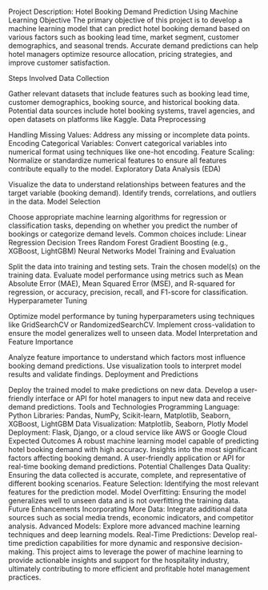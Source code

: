 Project Description: Hotel Booking Demand Prediction Using Machine Learning
Objective
The primary objective of this project is to develop a machine learning model that can predict hotel booking demand based on various factors such as booking lead time, market segment, customer demographics, and seasonal trends. Accurate demand predictions can help hotel managers optimize resource allocation, pricing strategies, and improve customer satisfaction.

Steps Involved
Data Collection

Gather relevant datasets that include features such as booking lead time, customer demographics, booking source, and historical booking data.
Potential data sources include hotel booking systems, travel agencies, and open datasets on platforms like Kaggle.
Data Preprocessing

Handling Missing Values: Address any missing or incomplete data points.
Encoding Categorical Variables: Convert categorical variables into numerical format using techniques like one-hot encoding.
Feature Scaling: Normalize or standardize numerical features to ensure all features contribute equally to the model.
Exploratory Data Analysis (EDA)

Visualize the data to understand relationships between features and the target variable (booking demand).
Identify trends, correlations, and outliers in the data.
Model Selection

Choose appropriate machine learning algorithms for regression or classification tasks, depending on whether you predict the number of bookings or categorize demand levels. Common choices include:
Linear Regression
Decision Trees
Random Forest
Gradient Boosting (e.g., XGBoost, LightGBM)
Neural Networks
Model Training and Evaluation

Split the data into training and testing sets.
Train the chosen model(s) on the training data.
Evaluate model performance using metrics such as Mean Absolute Error (MAE), Mean Squared Error (MSE), and R-squared for regression, or accuracy, precision, recall, and F1-score for classification.
Hyperparameter Tuning

Optimize model performance by tuning hyperparameters using techniques like GridSearchCV or RandomizedSearchCV.
Implement cross-validation to ensure the model generalizes well to unseen data.
Model Interpretation and Feature Importance

Analyze feature importance to understand which factors most influence booking demand predictions.
Use visualization tools to interpret model results and validate findings.
Deployment and Predictions

Deploy the trained model to make predictions on new data.
Develop a user-friendly interface or API for hotel managers to input new data and receive demand predictions.
Tools and Technologies
Programming Language: Python
Libraries: Pandas, NumPy, Scikit-learn, Matplotlib, Seaborn, XGBoost, LightGBM
Data Visualization: Matplotlib, Seaborn, Plotly
Model Deployment: Flask, Django, or a cloud service like AWS or Google Cloud
Expected Outcomes
A robust machine learning model capable of predicting hotel booking demand with high accuracy.
Insights into the most significant factors affecting booking demand.
A user-friendly application or API for real-time booking demand predictions.
Potential Challenges
Data Quality: Ensuring the data collected is accurate, complete, and representative of different booking scenarios.
Feature Selection: Identifying the most relevant features for the prediction model.
Model Overfitting: Ensuring the model generalizes well to unseen data and is not overfitting the training data.
Future Enhancements
Incorporating More Data: Integrate additional data sources such as social media trends, economic indicators, and competitor analysis.
Advanced Models: Explore more advanced machine learning techniques and deep learning models.
Real-Time Predictions: Develop real-time prediction capabilities for more dynamic and responsive decision-making.
This project aims to leverage the power of machine learning to provide actionable insights and support for the hospitality industry, ultimately contributing to more efficient and profitable hotel management practices.
